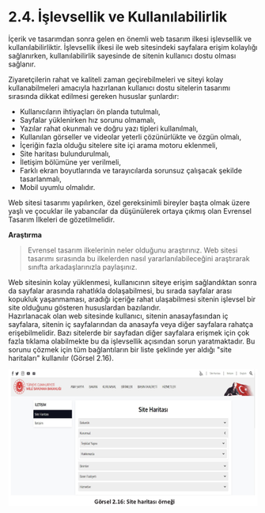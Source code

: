 # 2.4. İşlevsellik ve Kullanılabilirlik

İçerik ve tasarımdan sonra gelen en önemli web tasarım ilkesi işlevsellik ve kullanılabilirliktir. İşlevsellik ilkesi ile web sitesindeki sayfalara erişim kolaylığı sağlanırken, kullanılabilirlik sayesinde de sitenin kullanıcı dostu olması sağlanır.

Ziyaretçilerin rahat ve kaliteli zaman geçirebilmeleri ve siteyi kolay kullanabilmeleri amacıyla
hazırlanan kullanıcı dostu sitelerin tasarımı sırasında dikkat edilmesi gereken hususlar şunlardır:
- Kullanıcıların ihtiyaçları ön planda tutulmalı,
- Sayfalar yüklenirken hız sorunu olmamalı,
- Yazılar rahat okunmalı ve doğru yazı tipleri kullanılmalı,
- Kullanılan görseller ve videolar yeterli çözünürlükte ve özgün olmalı,
- İçeriğin fazla olduğu sitelere site içi arama motoru eklenmeli,
- Site haritası bulundurulmalı,
- İletişim bölümüne yer verilmeli,
- Farklı ekran boyutlarında ve tarayıcılarda sorunsuz çalışacak şekilde tasarlanmalı,
- Mobil uyumlu olmalıdır.

Web sitesi tasarımı yapılırken, özel gereksinimli bireyler başta olmak üzere yaşlı ve çocuklar ile yabancılar da düşünülerek ortaya çıkmış olan Evrensel Tasarım İlkeleri de gözetilmelidir.

**Araştırma**

>Evrensel tasarım ilkelerinin neler olduğunu araştırınız. Web sitesi tasarımı sırasında
bu ilkelerden nasıl yararlanılabileceğini araştırarak sınıfta arkadaşlarınızla paylaşınız.

Web sitesinin kolay yüklenmesi, kullanıcının siteye erişim sağlandıktan sonra da sayfalar arasında rahatlıkla dolaşabilmesi, bu sırada sayfalar arası kopukluk yaşanmaması, aradığı içeriğe rahat ulaşabilmesi sitenin işlevsel bir site olduğunu gösteren hususlardan bazılarıdır.\
Hazırlanacak olan web sitesinde kullanıcı, sitenin anasayfasından iç sayfalara, sitenin iç sayfalarından da anasayfa veya diğer sayfalara rahatça erişebilmelidir. Bazı sitelerde bir sayfadan diğer sayfalara erişmek için çok fazla tıklama olabilmekte bu da işlevsellik açısından sorun yaratmaktadır. Bu sorunu çözmek için tüm bağlantıların bir liste şeklinde yer aldığı "site haritaları" kullanılır (Görsel 2.16).

![Site haritası örneği](./web-tasarim-ilkeleri/gorsel-2.16-site-haritasi-ornegi.png)
